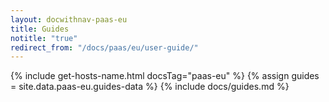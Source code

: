 ```yaml
---
layout: docwithnav-paas-eu
title: Guides
notitle: "true"
redirect_from: "/docs/paas/eu/user-guide/"
---
```

{% include get-hosts-name.html docsTag="paas-eu" %}
{% assign guides = site.data.paas-eu.guides-data %}
{% include docs/guides.md %}
